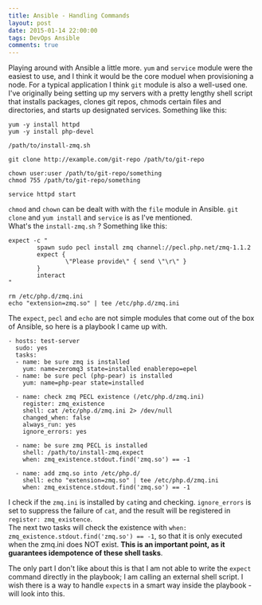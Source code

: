 ```yaml
---
title: Ansible - Handling Commands
layout: post
date: 2015-01-14 22:00:00
tags: DevOps Ansible
comments: true
---
```


Playing around with Ansible a little more. `yum` and `service` module were the easiest to use, and I think it would be the core moduel when provisioning a node. For a typical application I think `git` module is also a well-used one.  
I've originally being setting up my servers with a pretty lengthy shell script that installs packages, clones git repos, chmods certain files and directories, and starts up designated services. Something like this:  

```
yum -y install httpd
yum -y install php-devel

/path/to/install-zmq.sh

git clone http://example.com/git-repo /path/to/git-repo

chown user:user /path/to/git-repo/something
chmod 755 /path/to/git-repo/something

service httpd start
```

`chmod` and `chown` can be dealt with with the `file` module in Ansible. `git clone` and `yum install` and `service` is as I've mentioned.  
What's the `install-zmq.sh` ? Something like this:

```
expect -c "
        spawn sudo pecl install zmq channel://pecl.php.net/zmq-1.1.2 
        expect {
                \"Please provide\" { send \"\r\" }
        }
        interact
"

rm /etc/php.d/zmq.ini
echo "extension=zmq.so" | tee /etc/php.d/zmq.ini
```

The `expect`, `pecl` and `echo` are not simple modules that come out of the box of Ansible, so here is a playbook I came up with.

```
- hosts: test-server
  sudo: yes
  tasks: 
  - name: be sure zmq is installed
    yum: name=zeromq3 state=installed enablerepo=epel
  - name: be sure pecl (php-pear) is installed
    yum: name=php-pear state=installed

  - name: check zmq PECL existence (/etc/php.d/zmq.ini) 
    register: zmq_existence
    shell: cat /etc/php.d/zmq.ini 2> /dev/null
    changed_when: false  
    always_run: yes 
    ignore_errors: yes

  - name: be sure zmq PECL is installed
    shell: /path/to/install-zmq.expect
    when: zmq_existence.stdout.find('zmq.so') == -1

  - name: add zmq.so into /etc/php.d/
    shell: echo "extension=zmq.so" | tee /etc/php.d/zmq.ini
    when: zmq_existence.stdout.find('zmq.so') == -1
```

I check if the `zmq.ini` is installed by `cat`ing and checking. `ignore_errors` is set to suppress the failure of `cat`, and the result will be registered in `register: zmq_existence`.  
The next two tasks will check the existence with `when: zmq_existence.stdout.find('zmq.so') == -1`, so that it is only executed when the zmq.ini does NOT exist. **This is an important point, as it guarantees idempotence of these shell tasks**.  

The only part I don't like about this is that I am not able to write the `expect` command directly in the playbook; I am calling an external shell script. I wish there is a way to handle `expect`s in a smart way inside the playbook - will look into this. 




